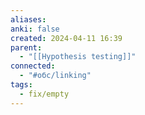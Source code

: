```yaml
---
aliases: 
anki: false
created: 2024-04-11 16:39
parent:
  - "[[Hypothesis testing]]"
connected:
  - "#обс/linking"
tags:
  - fix/empty
---
```

